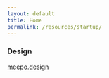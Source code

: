 ```yaml
---
layout: default
title: Home
permalink: /resources/startup/
---
```


### Design

[meepo.design](https://meepo.design/)